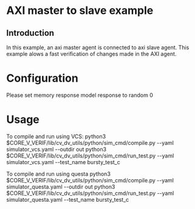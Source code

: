 # AXI master to slave example
## Introduction
In this example, an axi master agent is connected to axi slave agent. This example alows a fast verification of changes made in the AXI agent. 

# Configuration 
Please set memory response model response to random 0

# Usage
To compile and run using VCS: 
python3 $CORE_V_VERIF/lib/cv_dv_utils/python/sim_cmd/compile.py --yaml simulator_vcs.yaml --outdir out
python3 $CORE_V_VERIF/lib/cv_dv_utils/python/sim_cmd/run_test.py --yaml simulator_vcs.yaml --test_name bursty_test_c

To compile and run using questa 
python3 $CORE_V_VERIF/lib/cv_dv_utils/python/sim_cmd/compile.py --yaml simulator_questa.yaml --outdir out
python3 $CORE_V_VERIF/lib/cv_dv_utils/python/sim_cmd/run_test.py --yaml simulator_questa.yaml --test_name bursty_test_c

